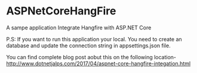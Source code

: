 # ASPNetCoreHangFire
A sampe application Integrate Hangfire with ASP.NET Core 

P.S: If you want to run this application your local. You need to create an database and update the connection string in appsettings.json file. 

You can find complete blog post aobut this on the following location- http://www.dotnetjalps.com/2017/04/aspnet-core-hangfire-integation.html
